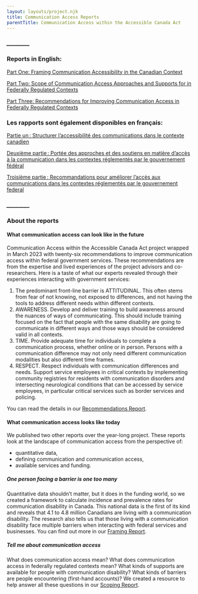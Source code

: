 ```yaml
---
layout: layouts/project.njk
title: Communication Access Reports
parentTitle: Communication Access within the Accessible Canada Act
---
```

### **_﻿\_\_\_\_\_\_\_\__**

### R﻿eports in English:

[Part One: Framing Communication Accessibility in the Canadian Context](/media/commacc-part-1_framing-report_en.docx)

[Part Two: Scope of Communication Access Approaches and Supports for in Federally Regulated Contexts](/media/commacc-part-2_scoping-report_en.docx)

[Part Three: Recommendations for Improving Communication Access in Federally Regulated Contexts](/media/commacc-part-3_recommendations_en.docx)

### Les rapports sont également disponibles en français:

[Partie un : Structurer l’accessibilité des communications dans le contexte canadien](/media/commacc-part-1_framing-report_fr.docx)

[Deuxième partie : Portée des approches et des soutiens en matière d’accès à la communication dans les contextes réglementés par le gouvernement fédéral](/media/commacc-part-2_scoping-report_fr.docx)

[Troisième partie : Recommandations pour améliorer l’accès aux communications dans les contextes réglementés par le gouvernement federal](/media/commacc-part-3_recommendations_fr.docx)

### **_﻿\_\_\_\_\_\_\_\__**

### About the reports

#### What communication access can look like in the future 

C﻿ommunication Access within the Accessible Canada Act project wrapped in March 2023 with twenty-six recommendations to improve communication access within federal government services. These recommendations are from the expertise and lived experiences of the project advisors and co-researchers. Here is a taste of what our experts revealed through their experiences interacting with government services: 

1. The predominant front-line barrier is ATTITUDINAL. This often stems from fear of not knowing, not exposed to differences, and not having the tools to address different needs within different contexts.  
2. AWARENESS. Develop and deliver training to build awareness around the nuances of ways of communicating. This should include training focused on the fact that people with the same disability are going to communicate in different ways and those ways should be considered valid in all contexts.  
3. TIME. Provide adequate time for individuals to complete a communication process, whether online or in person. Persons with a communication difference may not only need different communication modalities but also different time frames. 
4. RESPECT. Respect individuals with communication differences and needs. Support service employees in critical contexts by implementing community registries for residents with communication disorders and intersecting neurological conditions that can be accessed by service employees, in particular critical services such as border services and policing.  

You can read the details in our [Recommendations Report](https://idrc.ocadu.ca/media/commacc-part-1_framing-report_en.docx).  

#### What communication access looks like today 

We published two other reports over the year-long project. These reports look at the landscape of communication access from the perspective of:  

* quantitative data,  
* defining communication and communication access,  
* available services and funding.  

##### **O﻿ne person facing a barrier is one too many**

Quantitative data shouldn’t matter, but it does in the funding world, so we created a framework to calculate incidence and prevalence rates for communication disability in Canada. This national data is the first of its kind and reveals that 4.1 to 4.8 million Canadians are living with a communication disability. The research also tells us that those living with a communication disability face multiple barriers when interacting with federal services and businesses. You can find out more in our [Framing Report](https://idrc.ocadu.ca/media/commacc-part-1_framing-report_en.docx).   

##### **Tell me about communication access** 

What does communication access mean? What does communication access in federally regulated contexts mean? What kinds of supports are available for people with communication disability? What kinds of barriers are people encountering (first-hand accounts)? We created a resource to help answer all these questions in our [Scoping Report](https://idrc.ocadu.ca/media/commacc-part-3_recommendations_en.docx).
